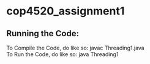 # cop4520_assignment1

## Running the Code:
To Compile the Code, do like so: javac Threading1.java  
To Run the Code, do like so: java Threading1